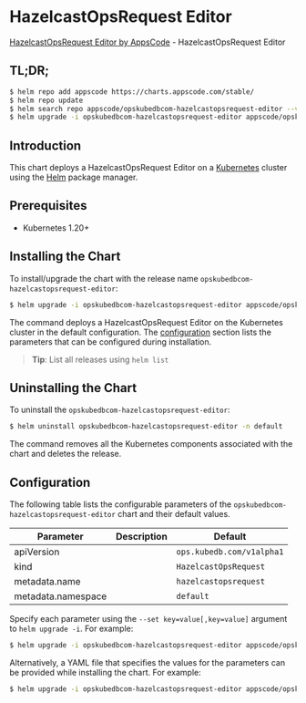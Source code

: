 # HazelcastOpsRequest Editor

[HazelcastOpsRequest Editor by AppsCode](https://appscode.com) - HazelcastOpsRequest Editor

## TL;DR;

```bash
$ helm repo add appscode https://charts.appscode.com/stable/
$ helm repo update
$ helm search repo appscode/opskubedbcom-hazelcastopsrequest-editor --version=v0.19.0
$ helm upgrade -i opskubedbcom-hazelcastopsrequest-editor appscode/opskubedbcom-hazelcastopsrequest-editor -n default --create-namespace --version=v0.19.0
```

## Introduction

This chart deploys a HazelcastOpsRequest Editor on a [Kubernetes](http://kubernetes.io) cluster using the [Helm](https://helm.sh) package manager.

## Prerequisites

- Kubernetes 1.20+

## Installing the Chart

To install/upgrade the chart with the release name `opskubedbcom-hazelcastopsrequest-editor`:

```bash
$ helm upgrade -i opskubedbcom-hazelcastopsrequest-editor appscode/opskubedbcom-hazelcastopsrequest-editor -n default --create-namespace --version=v0.19.0
```

The command deploys a HazelcastOpsRequest Editor on the Kubernetes cluster in the default configuration. The [configuration](#configuration) section lists the parameters that can be configured during installation.

> **Tip**: List all releases using `helm list`

## Uninstalling the Chart

To uninstall the `opskubedbcom-hazelcastopsrequest-editor`:

```bash
$ helm uninstall opskubedbcom-hazelcastopsrequest-editor -n default
```

The command removes all the Kubernetes components associated with the chart and deletes the release.

## Configuration

The following table lists the configurable parameters of the `opskubedbcom-hazelcastopsrequest-editor` chart and their default values.

|     Parameter      | Description |               Default                |
|--------------------|-------------|--------------------------------------|
| apiVersion         |             | <code>ops.kubedb.com/v1alpha1</code> |
| kind               |             | <code>HazelcastOpsRequest</code>     |
| metadata.name      |             | <code>hazelcastopsrequest</code>     |
| metadata.namespace |             | <code>default</code>                 |


Specify each parameter using the `--set key=value[,key=value]` argument to `helm upgrade -i`. For example:

```bash
$ helm upgrade -i opskubedbcom-hazelcastopsrequest-editor appscode/opskubedbcom-hazelcastopsrequest-editor -n default --create-namespace --version=v0.19.0 --set apiVersion=ops.kubedb.com/v1alpha1
```

Alternatively, a YAML file that specifies the values for the parameters can be provided while
installing the chart. For example:

```bash
$ helm upgrade -i opskubedbcom-hazelcastopsrequest-editor appscode/opskubedbcom-hazelcastopsrequest-editor -n default --create-namespace --version=v0.19.0 --values values.yaml
```
